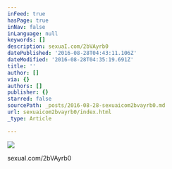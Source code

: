 ```yaml
---
inFeed: true
hasPage: true
inNav: false
inLanguage: null
keywords: []
description: sexuaI.com/2bVAyrb0
datePublished: '2016-08-28T04:43:11.106Z'
dateModified: '2016-08-28T04:35:19.691Z'
title: ''
author: []
via: {}
authors: []
publisher: {}
starred: false
sourcePath: _posts/2016-08-28-sexuaicom2bvayrb0.md
url: sexuaicom2bvayrb0/index.html
_type: Article

---
```

![](https://the-grid-user-content.s3-us-west-2.amazonaws.com/9ccbb0b3-cd30-4f5c-be4b-41160272ed3e.jpg)

sexuaI.com/2bVAyrb0